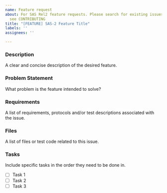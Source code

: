 ```yaml
---
name: Feature request
about: For SAS Rel2 feature requests. Please search for existing issues first. Also
  see CONTRIBUTING
title: "[FEATURE] SAS-2 Feature Title"
labels: ''
assignees: ''

---
```


### Description
A clear and concise description of the desired feature.

### Problem Statement
What problem is the feature intended to solve?

### Requirements
A list of requirements, protocols and/or test descriptions associated with the issue.

### Files
A list of files or test code related to this issue.


### Tasks
Include specific tasks in the order they need to be done in.
- [ ] Task 1
- [ ] Task 2
- [ ] Task 3
